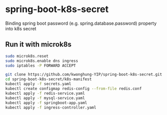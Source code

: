 # spring-boot-k8s-secret
Binding spring boot password (e.g. spring.database.password) property into k8s secret

## Run it with microk8s
```bash
sudo microk8s.reset
sudo microk8s.enable dns ingress
sudo iptables -P FORWARD ACCEPT

git clone https://github.com/kwonghung-YIP/spring-boot-k8s-secret.git
cd spring-boot-k8s-secret/k8s-manifest
kubectl apply -f secrets.yaml
kubectl create configmap redis-config --from-file redis.conf
kubectl apply -f redis-service.yaml
kubectl apply -f mysql-service.yaml
kubectl apply -f springboot-app.yaml
kubectl apply -f ingress-controller.yaml
```
